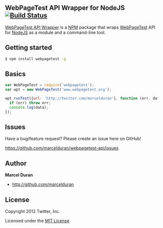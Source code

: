 ## WebPageTest API Wrapper for NodeJS [![Build Status](https://secure.travis-ci.org/marcelduran/webpagetest-api.png?branch=master)](http://travis-ci.org/marcelduran/webpagetest-api)

[WebPageTest API Wrapper](http://github.com/marcelduran/webpagetest-api) is a [NPM](http://npmjs.org) package that wraps [WebPageTest](http://code.google.com/p/webpagetest/) API for [NodeJS](http://nodejs.org) as a module and a command-line tool.

## Getting started

```bash
$ npm install webpagetest -g
```

## Basics

```javascript
var WebPageTest = require('webpagetest');
var wpt = new WebPageTest('www.webpagetest.org');

wpt.runTest({url: 'http://twitter.com/marcelduran'}, function (err, data) {
  if (err) throw err;
  console.log(data);
});
```

## Issues

Have a bug/feature request? Please create an issue here on GitHub!

https://github.com/marcelduran/webpagetest-api/issues

## Author

**Marcel Duran**

+ http://github.com/marcelduran

## License

Copyright 2012 Twitter, Inc.

Licensed under the [MIT License](http://github.com/marcelduran/webpagetest-api/raw/master/LICENSE)
